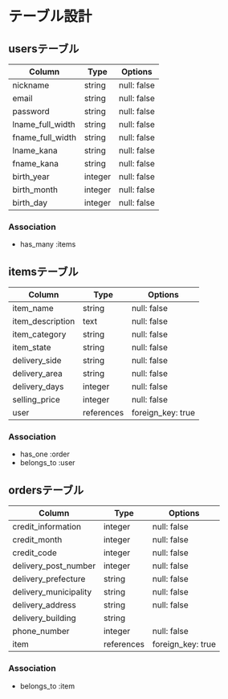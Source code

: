 # テーブル設計

## usersテーブル

| Column           | Type    | Options     |
| ---------------- | ------- | ----------- |
| nickname         | string  | null: false |
| email            | string  | null: false |
| password         | string  | null: false |
| lname_full_width | string  | null: false |
| fname_full_width | string  | null: false |
| lname_kana       | string  | null: false |
| fname_kana       | string  | null: false |
| birth_year       | integer | null: false |
| birth_month      | integer | null: false |
| birth_day        | integer | null: false |

### Association

- has_many :items

## itemsテーブル

| Column           | Type       | Options           |
| ---------------- | ---------- | ----------------- |
| item_name        | string     | null: false       |
| item_description | text       | null: false       |
| item_category    | string     | null: false       |
| item_state       | string     | null: false       |
| delivery_side    | string     | null: false       |
| delivery_area    | string     | null: false       |
| delivery_days    | integer    | null: false       |
| selling_price    | integer    | null: false       |
| user             | references | foreign_key: true |

### Association

- has_one :order
- belongs_to :user

## ordersテーブル

| Column                | Type       | Options           |
| --------------------- | ---------- | ----------------- |
| credit_information    | integer    | null: false       |
| credit_month          | integer    | null: false       |
| credit_code           | integer    | null: false       |
| delivery_post_number  | integer    | null: false       |
| delivery_prefecture   | string     | null: false       |
| delivery_municipality | string     | null: false       |
| delivery_address      | string     | null: false       |
| delivery_building     | string     |                   |
| phone_number          | integer    | null: false       |
| item                  | references | foreign_key: true |

### Association

- belongs_to :item